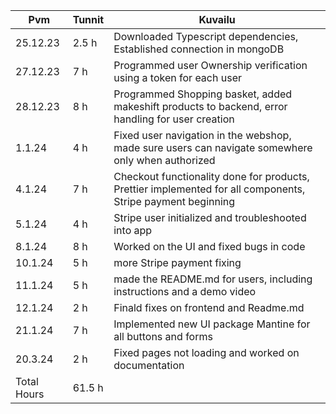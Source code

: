 |     Pvm      |   Tunnit  |        Kuvailu       |
|--------------|-----------|----------------------|
|   25.12.23   |   2.5 h   |  Downloaded Typescript dependencies, Established connection in mongoDB    
|   27.12.23   |   7 h     |  Programmed user Ownership verification using a token for each user 
|   28.12.23   |   8 h     |  Programmed Shopping basket, added makeshift products to backend, error handling for user creation 
|   1.1.24     |   4 h     |  Fixed user navigation in the webshop, made sure users can navigate somewhere only when authorized 
|   4.1.24     |   7 h     |  Checkout functionality done for products, Prettier implemented for all components, Stripe payment beginning 
|   5.1.24     |   4 h     |  Stripe user initialized and troubleshooted into app 
|   8.1.24     |   8 h     |  Worked on the UI and fixed bugs in code 
|   10.1.24    |   5 h     |  more Stripe payment fixing
|   11.1.24    |   5 h     |  made the README.md for users, including instructions and a demo video
|   12.1.24    |   2 h     |  Finald fixes on frontend and Readme.md
|   21.1.24    |   7 h     |  Implemented new UI package Mantine for all buttons and forms 
|   20.3.24    |   2 h     |  Fixed pages not loading and worked on documentation 
| Total Hours  |   61.5 h  |